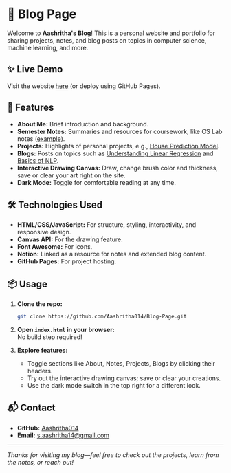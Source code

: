 # 📜 Blog Page

Welcome to **Aashritha's Blog**! This is a personal website and portfolio for sharing projects, notes, and blog posts on topics in computer science, machine learning, and more.

## ✨ Live Demo

Visit the website [here](https://aashritha014.github.io/Blog-Page/) (or deploy using GitHub Pages).

## 🚀 Features

- **About Me:** Brief introduction and background.
- **Semester Notes:** Summaries and resources for coursework, like OS Lab notes ([example](https://flash-bream-1cd.notion.site/OS-Lab-20917bf3de1e8066b5e7e8e6aa15acf3?source=copy_link)).
- **Projects:** Highlights of personal projects, e.g., [House Prediction Model](https://aashritha014.github.io/house-price-predictor/).
- **Blogs:** Posts on topics such as [Understanding Linear Regression](https://flash-bream-1cd.notion.site/Linear-Regression-15517bf3de1e80e592e4d92f078395f3?source=copy_link) and [Basics of NLP](https://flash-bream-1cd.notion.site/Basics-of-NLP-14c17bf3de1e80a5bbeaf3a79696a82d).
- **Interactive Drawing Canvas:** Draw, change brush color and thickness, save or clear your art right on the site.
- **Dark Mode:** Toggle for comfortable reading at any time.

## 🛠️ Technologies Used

- **HTML/CSS/JavaScript:** For structure, styling, interactivity, and responsive design.
- **Canvas API:** For the drawing feature.
- **Font Awesome:** For icons.
- **Notion:** Linked as a resource for notes and extended blog content.
- **GitHub Pages:** For project hosting.

## 📦 Usage

1. **Clone the repo:**
   ```bash
   git clone https://github.com/Aashritha014/Blog-Page.git
   ```
2. **Open `index.html` in your browser:**  
   No build step required!

3. **Explore features:**
   - Toggle sections like About, Notes, Projects, Blogs by clicking their headers.
   - Try out the interactive drawing canvas; save or clear your creations.
   - Use the dark mode switch in the top right for a different look.



## 📬 Contact

- **GitHub:** [Aashritha014](https://github.com/Aashritha014)
- **Email:** [s.aashritha14@gmail.com](mailto:s.aashritha14@gmail.com)

---

*Thanks for visiting my blog—feel free to check out the projects, learn from the notes, or reach out!*
